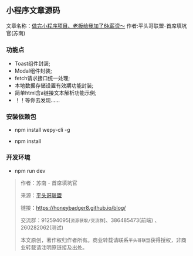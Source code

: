 ## 小程序文章源码 
文章名称：[做完小程序项目、老板给我加了6k薪资～](https://juejin.im/post/5ba57b7c5188255c971fda3a)
作者:平头哥联盟-首席填坑官(苏南)



### 功能点

- Toast组件封装;
- Modal组件封装;
- fetch请求接口统一处理;
- 本地数据存储设置有效期功能封装;
- 简单html含a链接文本解析功能示例;
- ！！等你去发现……



### 安装依赖包 

- npm install wepy-cli -g

- npm  install


### 开发环境
- npm run dev



> 作者：苏南 - 首席填坑官
>
> 来源：[平头哥联盟](https://honeybadger8.github.io/blog/ "平头哥联盟")
> 
> 链接：https://honeybadger8.github.io/blog/
> 
> 交流群：912594095[`资源获取/交流群`]、386485473(前端) 、260282062(测试)
>
> 本文原创，著作权归作者所有。商业转载请联系`平头哥联盟`获得授权，非商业转载请注明原链接及出处。 



